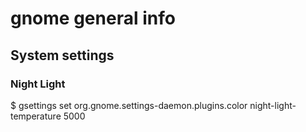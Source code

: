 # gnome general info

## System settings

### Night Light

$ gsettings set org.gnome.settings-daemon.plugins.color night-light-temperature 5000
